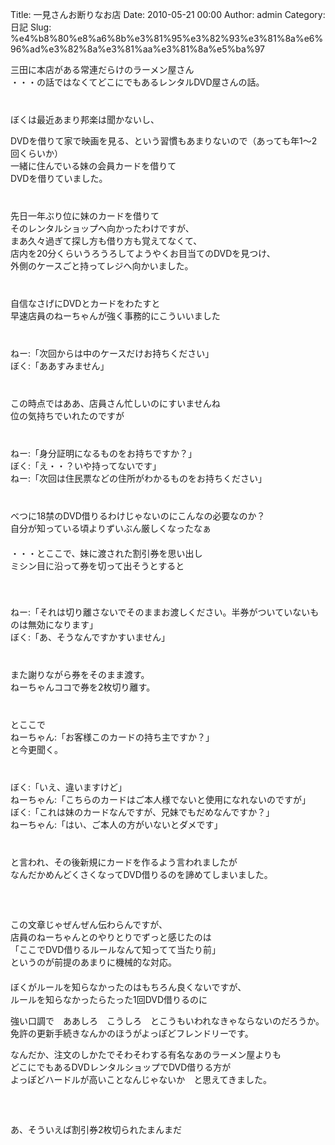 Title: 一見さんお断りなお店
Date: 2010-05-21 00:00
Author: admin
Category: 日記
Slug: %e4%b8%80%e8%a6%8b%e3%81%95%e3%82%93%e3%81%8a%e6%96%ad%e3%82%8a%e3%81%aa%e3%81%8a%e5%ba%97

三田に本店がある常連だらけのラーメン屋さん  
・・・の話ではなくてどこにでもあるレンタルDVD屋さんの話。  
　  
　  
ぼくは最近あまり邦楽は聞かないし、  

DVDを借りて家で映画を見る、という習慣もあまりないので（あっても年1〜2回くらいか）  
一緒に住んでいる妹の会員カードを借りて  
DVDを借りていました。  
　  
　  
先日一年ぶり位に妹のカードを借りて  
そのレンタルショップへ向かったわけですが、  
まあ久々過ぎて探し方も借り方も覚えてなくて、  
店内を20分くらいうろうろしてようやくお目当てのDVDを見つけ、  
外側のケースごと持ってレジへ向かいました。  
　  
　  
自信なさげにDVDとカードをわたすと  
早速店員のねーちゃんが強く事務的にこういいました  
　  
　  
ねー:「次回からは中のケースだけお持ちください」  
ぼく:「ああすみません」  
　  
　  
この時点ではああ、店員さん忙しいのにすいませんね  
位の気持ちでいれたのですが  
　  
　  
ねー:「身分証明になるものをお持ちですか？」  
ぼく:「え・・？いや持ってないです」  
ねー:「次回は住民票などの住所がわかるものをお持ちください」  
　  
　  
べつに18禁のDVD借りるわけじゃないのにこんなの必要なのか？  
自分が知っている頃よりずいぶん厳しくなったなぁ  
　  
・・・とここで、妹に渡された割引券を思い出し  
ミシン目に沿って券を切って出そうとすると  
　  
　  

ねー:「それは切り離さないでそのままお渡しください。半券がついていないものは無効になります」  
ぼく:「あ、そうなんですかすいません」  
　  
　  
また謝りながら券をそのまま渡す。  
ねーちゃんココで券を2枚切り離す。  
　  
　  
とここで  
ねーちゃん:「お客様このカードの持ち主ですか？」  
と今更聞く。  
　  
　  
ぼく:「いえ、違いますけど」  
ねーちゃん:「こちらのカードはご本人様でないと使用になれないのですが」  
ぼく:「これは妹のカードなんですが、兄妹でもだめなんですか？」  
ねーちゃん:「はい、ご本人の方がいないとダメです」  
　  
　  
と言われ、その後新規にカードを作るよう言われましたが  
なんだかめんどくさくなってDVD借りるのを諦めてしまいました。  
　  
　  
　  
この文章じゃぜんぜん伝わらんですが、  
店員のねーちゃんとのやりとりでずっと感じたのは  
「ここでDVD借りるルールなんて知ってて当たり前」  
というのが前提のあまりに機械的な対応。  
　  
ぼくがルールを知らなかったのはもちろん良くないですが、  
ルールを知らなかったらたった1回DVD借りるのに  

強い口調で　ああしろ　こうしろ　とこうもいわれなきゃならないのだろうか。  
免許の更新手続きなんかのほうがよっぽどフレンドリーです。

なんだか、注文のしかたでそわそわする有名なあのラーメン屋よりも  
どこにでもあるDVDレンタルショップでDVD借りる方が  
よっぽどハードルが高いことなんじゃないか　と思えてきました。  
　  
　  
　  
あ、そういえば割引券2枚切られたまんまだ
